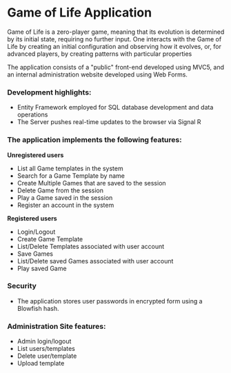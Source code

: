 # Game of Life Application
Game of Life is a zero-player game, meaning that its evolution is determined by its initial state, requiring no further input. One interacts with the Game of Life by creating an initial configuration and observing how it evolves, or, for advanced players, by creating patterns with particular properties

The application consists of a "public" front-end developed using MVC5, and an internal administration website developed using Web Forms.

### Development highlights:
- Entity Framework employed for SQL database development and data operations<br>
- The Server pushes real-time updates to the browser via Signal R<br>

### The application implements the following features:
**Unregistered users**<br>
- List all Game templates in the system<br>
- Search for a Game Template by name<br>
- Create Multiple Games that are saved to the session<br>
- Delete Game from the session<br>
- Play a Game saved in the session<br>
- Register an account in the system<br>

**Registered users**
- Login/Logout<br>
- Create Game Template<br>
- List/Delete Templates associated with user account<br>
- Save Games<br>
- List/Delete saved Games associated with user account<br>
- Play saved Game<br>

### Security
- The application stores user passwords in encrypted form using a Blowfish hash.<br>

### Administration Site features:
- Admin login/logout<br>
- List users/templates<br>
- Delete user/template<br>
- Upload template
